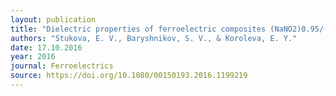 ```yaml
---
layout: publication
title: "Dielectric properties of ferroelectric composites (NaNO2)0.95/(PbTiO3)0.05."
authors: "Stukova, E. V., Baryshnikov, S. V., & Koroleva, E. Y."
date: 17.10.2016
year: 2016
journal: Ferroelectrics
source: https://doi.org/10.1080/00150193.2016.1199219
---
```

